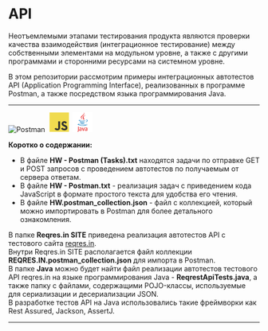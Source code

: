 # API
Неотъемлемыми этапами тестирования продукта являются проверки качества взаимодействия (интеграционное тестирование) между собственными элементами на модульном уровне, а также с другими программами и сторонними ресурсами на системном уровне.

В этом репозитории рассмотрим примеры интеграционных автотестов API (Application Programming Interface), реализованных в программе Postman, а также посредством языка программирования Java.

---

<div>
  <img src="https://github.com/btd1337/urutau-icons/blob/master/apps/48/postman.svg" title="Postman" alt="Postman" width="40" height="40"/>&nbsp;
  <img src="https://github.com/devicons/devicon/blob/master/icons/javascript/javascript-original.svg" title="JavaScript" alt="JavaScript" width="40" height="40"/>&nbsp;
  <img src="https://github.com/devicons/devicon/blob/master/icons/java/java-original-wordmark.svg" title="Java" alt="Java" width="40" height="40"/>&nbsp;
</div>

__Коротко о содержании:__
- В файле __HW - Postman (Tasks).txt__ находятся задачи по отправке GET и POST запросов с проведением автотестов по получаемым от сервера ответам.   
- В файле __HW - Postman.txt__ - реализация задач с приведением кода JavaScript в формате простого текста для удобства его чтения.   
- В файле __HW.postman_collection.json__ - файл с коллекцией, который можно импортировать в Postman для более детального ознакомления.   

В папке __Reqres.in SITE__ приведена реализация автотестов API с тестового сайта [reqres.in](https://reqres.in/).   
Внутри Reqres.in SITE располагается файл коллекции __REQRES.IN.postman_collection.json__ для импорта в Postman.   
В папке __Java__ можно будет найти файл реализации автотестов тестового API reqres.in на языке программирования Java - __ReqrestApiTests.java__, а также папку с файлами, содержащими POJO-классы, используемые для сериализации и десериализации JSON.  
В разработке тестов API на Java использовались такие фреймворки как Rest Assured, Jackson, AssertJ.

---
